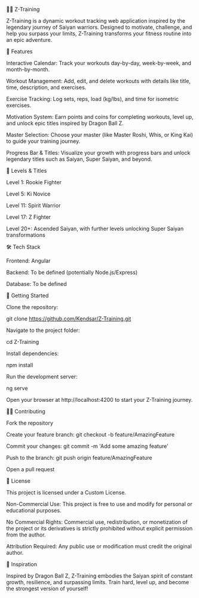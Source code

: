 🏋️‍♂️ Z-Training

Z-Training is a dynamic workout tracking web application inspired by the legendary journey of Saiyan warriors. Designed to motivate, challenge, and help you surpass your limits, Z-Training transforms your fitness routine into an epic adventure.

🚀 Features

Interactive Calendar: Track your workouts day-by-day, week-by-week, and month-by-month.

Workout Management: Add, edit, and delete workouts with details like title, time, description, and exercises.

Exercise Tracking: Log sets, reps, load (kg/lbs), and time for isometric exercises.

Motivation System: Earn points and coins for completing workouts, level up, and unlock epic titles inspired by Dragon Ball Z.

Master Selection: Choose your master (like Master Roshi, Whis, or King Kai) to guide your training journey.

Progress Bar & Titles: Visualize your growth with progress bars and unlock legendary titles such as Saiyan, Super Saiyan, and beyond.

🎯 Levels & Titles

Level 1: Rookie Fighter

Level 5: Ki Novice

Level 11: Spirit Warrior

Level 17: Z Fighter

Level 20+: Ascended Saiyan, with further levels unlocking Super Saiyan transformations

🛠️ Tech Stack

Frontend: Angular

Backend: To be defined (potentially Node.js/Express)

Database: To be defined

🚩 Getting Started

Clone the repository:

git clone https://github.com/Kendsar/Z-Training.git

Navigate to the project folder:

cd Z-Training

Install dependencies:

npm install

Run the development server:

ng serve

Open your browser at http://localhost:4200 to start your Z-Training journey.

🤜🤛 Contributing

Fork the repository

Create your feature branch: git checkout -b feature/AmazingFeature

Commit your changes: git commit -m 'Add some amazing feature'

Push to the branch: git push origin feature/AmazingFeature

Open a pull request

📜 License

This project is licensed under a Custom License.

Non-Commercial Use: This project is free to use and modify for personal or educational purposes.

No Commercial Rights: Commercial use, redistribution, or monetization of the project or its derivatives is strictly prohibited without explicit permission from the author.

Attribution Required: Any public use or modification must credit the original author.

🌟 Inspiration

Inspired by Dragon Ball Z, Z-Training embodies the Saiyan spirit of constant growth, resilience, and surpassing limits. Train hard, level up, and become the strongest version of yourself!